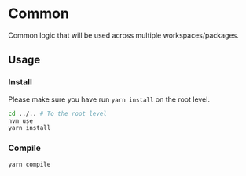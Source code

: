 # Common

Common logic that will be used across multiple workspaces/packages.

## Usage

### Install

Please make sure you have run `yarn install` on the root level.

```sh
cd ../.. # To the root level
nvm use
yarn install
```

### Compile

```sh
yarn compile
```
